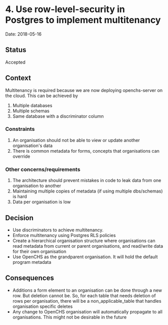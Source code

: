 # 4. Use row-level-security in Postgres to implement multitenancy

Date: 2018-05-16

## Status

Accepted

## Context

Multitenancy is required because we are now deploying openchs-server on the cloud. This can be achieved by
1. Multiple databases
2. Multiple schemas
3. Same database with a discriminator column

### Constraints
1. An organisation should not be able to view or update another organisation's data
2. There is common metadata for forms, concepts that organisations can override

### Other concerns/requirements
1. The architecture should prevent mistakes in code to leak data from one organisation to another
2. Maintaining multiple copies of metadata (if using multiple dbs/schemas) is hard
3. Data per organisation is low


## Decision

 - Use discriminators to achieve multitenancy. 
 - Enforce multitenancy using Postgres RLS policies
 - Create a hierarchical organisation structure where organisations can read metadata from current or parent organisations, and read/write data for their own organisation
 - Use OpenCHS as the grandparent organisation. It will hold the default program metadata

## Consequences

 - Additions a form element to an organisation can be done through a new row. But deletion cannot be. So, for each table that needs deletion of rows per organisation, there will be a non_applicable_table that handles organisation specific deletes
  - Any change to OpenCHS organisation will automatically propagate to all organisations. This might not be desirable in the future
